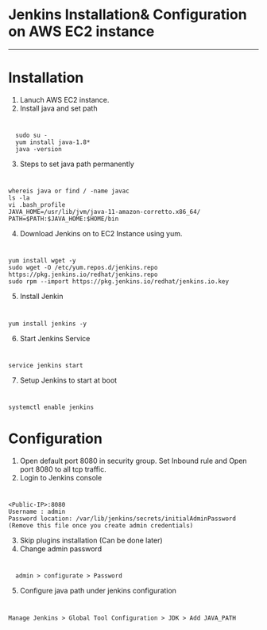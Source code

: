 # Jenkins Installation& Configuration on AWS EC2 instance
*******************************************************************

# Installation 

1. Lanuch AWS EC2 instance.
2. Install java and set path
#
	  sudo su -
	  yum install java-1.8*
	  java -version
3. Steps to set java path permanently
#
	whereis java or find / -name javac
	ls -la
	vi .bash_profile
	JAVA_HOME=/usr/lib/jvm/java-11-amazon-corretto.x86_64/
	PATH=$PATH:$JAVA_HOME:$HOME/bin
4. Download Jenkins on to EC2 Instance using yum.
  #  
    yum install wget -y 
    sudo wget -O /etc/yum.repos.d/jenkins.repo https://pkg.jenkins.io/redhat/jenkins.repo
    sudo rpm --import https://pkg.jenkins.io/redhat/jenkins.io.key
	
5. Install Jenkin
#
	yum install jenkins -y
6. Start Jenkins Service
#
	service jenkins start
7. Setup Jenkins to start at boot
#
	systemctl enable jenkins
	

# Configuration

1. Open default port 8080 in security group. Set Inbound rule and Open port 8080 to all tcp traffic.
2. Login to Jenkins console
#
	<Public-IP>:8080
	Username : admin
	Password location: /var/lib/jenkins/secrets/initialAdminPassword 
	(Remove this file once you create admin credentials)
3. Skip plugins installation (Can be done later)
4. Change admin password
  #
	  admin > configurate > Password
5. Configure java path under jenkins configuration
  #
	Manage Jenkins > Global Tool Configuration > JDK > Add JAVA_PATH
	
